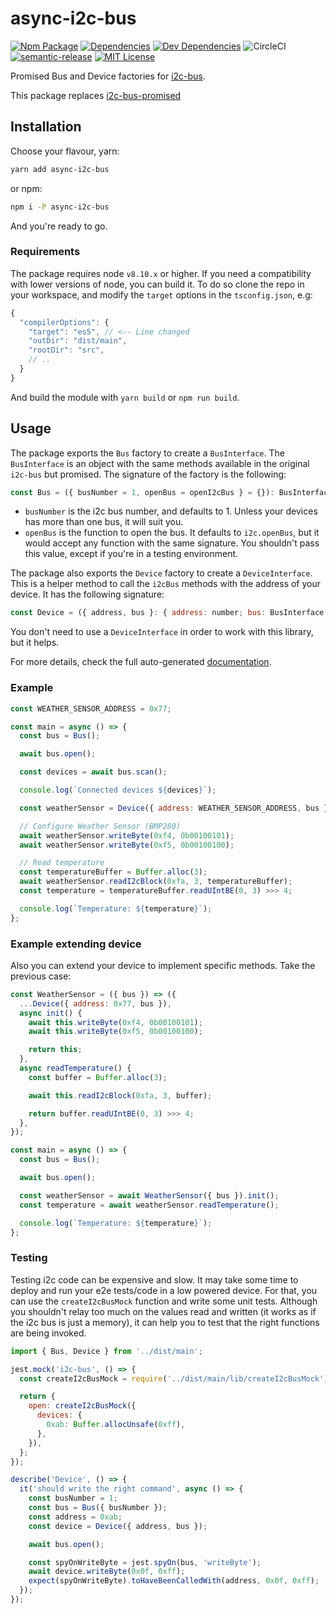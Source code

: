 # async-i2c-bus

[![Npm Package](https://img.shields.io/npm/v/async-i2c-bus.svg)](https://www.npmjs.com/package/async-i2c-bus) [![Dependencies](https://img.shields.io/david/AlejandroHerr/async-i2c-bus.svg?style=flat-square)](https://david-dm.org/alejandroherr/async-i2c-bus) [![Dev Dependencies](https://img.shields.io/david/dev/AlejandroHerr/async-i2c-bus.svg?style=flat-square)](https://david-dm.org/alejandroherr/async-i2c-bus?type=dev) ![CircleCI](https://img.shields.io/circleci/project/github/AlejandroHerr/async-i2c-bus/master.svg?style=flat-square&logo=circleci) [![semantic-release](https://img.shields.io/badge/%20%20%F0%9F%93%A6%F0%9F%9A%80-semantic--release-e10079.svg?style=flat-square)](https://github.com/semantic-release/semantic-release) [![MIT License](https://img.shields.io/github/license/AlejandroHerr/async-i2c-bus.svg?style=flat-square)](https://github.com/AlejandroHerr/async-i2c-bus/blob/master/LICENSE.md)

Promised Bus and Device factories for [i2c-bus](https://github.com/fivdi/i2c-bus).

This package replaces [i2c-bus-promised](https://github.com/AlejandroHerr/i2c-bus-promised)

## Installation

Choose your flavour, yarn:

```bash
yarn add async-i2c-bus
```

or npm:

```bash
npm i -P async-i2c-bus
```

And you're ready to go.

### Requirements

The package requires node `v8.10.x` or higher.
If you need a compatibility with lower versions of node, you can build it. To do so clone the repo in your workspace, and modify the `target` options in the `tsconfig.json`, e.g:

```js
{
  "compilerOptions": {
    "target": "es5", // <-- Line changed
    "outDir": "dist/main",
    "rootDir": "src",
    // ..
  }
}
```

And build the module with `yarn build` or `npm run build`.

## Usage

The package exports the `Bus` factory to create a `BusInterface`. The `BusInterface` is an object with the same methods available in the original `i2c-bus` but promised. The signature of the factory is the following:

```js
const Bus = ({ busNumber = 1, openBus = openI2cBus } = {}): BusInterface
```

- `busNumber` is the i2c bus number, and defaults to 1. Unless your devices has more than one bus, it will suit you.
- `openBus` is the function to open the bus. It defaults to `i2c.openBus`, but it would accept any function with the same signature. You shouldn't pass this value, except if you're in a testing environment.

The package also exports the `Device` factory to create a `DeviceInterface`. This is a helper method to call the `i2cBus` methods with the address of your device. It has the following signature:

```js
const Device = ({ address, bus }: { address: number; bus: BusInterface }): DeviceInterface
```

You don't need to use a `DeviceInterface` in order to work with this library, but it helps.

For more details, check the full auto-generated [documentation](https://alejandroherr.github.io/async-i2c-bus/).

### Example

```js
const WEATHER_SENSOR_ADDRESS = 0x77;

const main = async () => {
  const bus = Bus();

  await bus.open();

  const devices = await bus.scan();

  console.log(`Connected devices ${devices}`);

  const weatherSensor = Device({ address: WEATHER_SENSOR_ADDRESS, bus });

  // Configure Weather Sensor (BMP280)
  await weatherSensor.writeByte(0xf4, 0b00100101);
  await weatherSensor.writeByte(0xf5, 0b00100100);

  // Read temperature
  const temperatureBuffer = Buffer.alloc(3);
  await weatherSensor.readI2cBlock(0xfa, 3, temperatureBuffer);
  const temperature = temperatureBuffer.readUIntBE(0, 3) >>> 4;

  console.log(`Temperature: ${temperature}`);
};
```

### Example extending device

Also you can extend your device to implement specific methods. Take the previous case:

```js
const WeatherSensor = ({ bus }) => ({
  ...Device({ address: 0x77, bus }),
  async init() {
    await this.writeByte(0xf4, 0b00100101);
    await this.writeByte(0xf5, 0b00100100);

    return this;
  },
  async readTemperature() {
    const buffer = Buffer.alloc(3);

    await this.readI2cBlock(0xfa, 3, buffer);

    return buffer.readUIntBE(0, 3) >>> 4;
  },
});

const main = async () => {
  const bus = Bus();

  await bus.open();

  const weatherSensor = await WeatherSensor({ bus }).init();
  const temperature = await weatherSensor.readTemperature();

  console.log(`Temperature: ${temperature}`);
};
```

### Testing

Testing i2c code can be expensive and slow. It may take some time to deploy and run your e2e tests/code in a low powered device. For that, you can use the `createI2cBusMock` function and write some unit tests. Although you shouldn't relay too much on the values read and written (it works as if the i2c bus is just a memory), it can help you to test that the right functions are being invoked.

```js
import { Bus, Device } from '../dist/main';

jest.mock('i2c-bus', () => {
  const createI2cBusMock = require('../dist/main/lib/createI2cBusMock').default; // eslint-disable-line global-require

  return {
    open: createI2cBusMock({
      devices: {
        0xab: Buffer.allocUnsafe(0xff),
      },
    }),
  };
});

describe('Device', () => {
  it('should write the right command', async () => {
    const busNumber = 1;
    const bus = Bus({ busNumber });
    const address = 0xab;
    const device = Device({ address, bus });

    await bus.open();

    const spyOnWriteByte = jest.spyOn(bus, 'writeByte');
    await device.writeByte(0x0f, 0xff);
    expect(spyOnWriteByte).toHaveBeenCalledWith(address, 0x0f, 0xff);
  });
});
```
